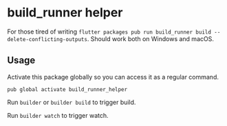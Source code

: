 # build_runner helper

For those tired of writing `flutter packages pub run build_runner build --delete-conflicting-outputs`. Should work both on Windows and macOS.

## Usage

Activate this package globally so you can access it as a regular command.

```
pub global activate build_runner_helper
```

Run `builder` or `builder build` to trigger build.

Run `builder watch` to trigger watch.